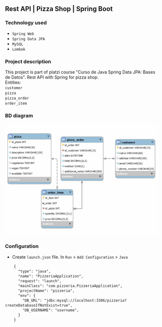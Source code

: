 ## Rest API | Pizza Shop | Spring Boot
### Technology used
* `Spring Web`
* `Spring Data JPA`
* `MySQL`
* `Lombok`
### Project description
This project is part of platzi course "Curso de Java Spring Data JPA: Bases de Datos". Rest API with Spring for pizza shop.
<br>
Entities:<br>
`customer`<br>
`pizza`<br>
`pizza_order`<br>
`order_item`<br>

### BD diagram

<img src="./src/main/resources/static/diagram.png" alt=""/>

### Configuration
- Create `launch.json` file. In `Run` > `Add Configuration` > `Java`
```
    {
      "type": "java",
      "name": "PizzeriaApplication",
      "request": "launch",
      "mainClass": "com.pizzeria.PizzeriaApplication",
      "projectName": "pizzeria",
      "env": {
        "DB_URL": "jdbc:mysql://localhost:3306/pizzeria?createDatabaseIfNotExist=true",
        "DB_USERNAME": "username",
      }
    }
```